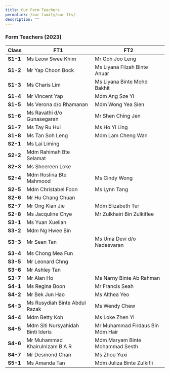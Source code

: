 ```yaml
---
title: Our Form Teachers
permalink: /our-family/our-fts/
description: ""
---
```

### Form Teachers (2023)

|Class | FT1 | FT2|
| -------- | -------- |-------- |
|**S1-1**|Ms Leow Swee Khim|Mr Goh Joo Leng|
|**S1-2**| Mr Yap Choon Bock |Ms Liyana Filzah Binte Anuar|
|**S1-3**| Ms Charis Lim | Ms Liyana Binte Mohd Bakhit|
|**S1-4**|Mr Vincent Yap|Mdm Ang Sze Yi|
|**S1-5**|Ms Verona d/o Rhamanan|Mdm Wong Yea Sien|
|**S1-6**|Ms Ravathi d/o Gunasegaran|Mr Shen Ching Jen|
|**S1-7**|Ms Tay Ru Hui|Ms Ho Yi Ling|
|**S1-8**|Ms Tan Soh Leng|Mdm Lam Cheng Wan|
|**S2-1**|Ms Lai Liming| |
|**S2-2**| Mdm Rahimah Bte Selamat | |
|**S2-3**| Ms Sheereen Loke | |
|**S2-4**|Mdm Roslina Bte Mahmood|Ms Cindy Wong|
|**S2-5**|Mdm Christabel Foon|Ms Lynn Tang|
|**S2-6**|Mr Hu Chang Chuan| |
|**S2-7**|Mr Ong Kian Jie|Mdm Elizabeth Ter|
|**S2-8**|Ms Jacquline Chye|Mr Zulkhairi Bin Zulkiflee|
|**S3-1**|Ms Yuan Xuelian| |
|**S3-2**|Mdm Ng Hwee Bin| |
|**S3-3**|Mr Sean Tan|Ms Uma Devi d/o Nadesvaran|
|**S3-4**|Ms Chong Mea Fun||
|**S3-5**|Mr Leonard Chng| |
|**S3-6**|Mr Ashley Tan| |
|**S3-7**|Mr Alan Ho|Ms Narny Binte Ab Rahman|
|**S4-1**|Ms Regina Boon|Mr Francis Seah|
|**S4-2**|Mr Bek Jun Hao|Ms Althea Yeo|
|**S4-3**|Ms Rusydiah Binte Abdul Razak| Ms Wendy Chew |
|**S4-4**|Mdm Betty Koh|Ms Loke Zhen Yi|
|**S4-5**|Mdm Siti Nursyahidah Binti Ideris|Mr Muhammad Firdaus Bin Mdm Hair|
|**S4-6**|Mr Muhammad Khairulnizam B A R|Mdm Maryam Binte Mohammad Sesth|
|**S4-7**|Mr Desmond Chan|Ms Zhou Yuxi |
|**S5-1**|Ms Amanda Tan|Mdm Juliza Binte Zulkifli|